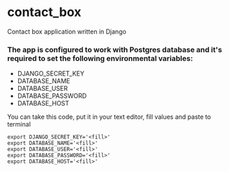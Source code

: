 # contact_box
Contact box application written in Django


### The app is configured to work with Postgres database and it's required to set the following environmental variables:
* DJANGO_SECRET_KEY
* DATABASE_NAME
* DATABASE_USER
* DATABASE_PASSWORD
* DATABASE_HOST

You can take this code, put it in your text editor, fill values and paste to terminal

```
export DJANGO_SECRET_KEY='<fill>'
export DATABASE_NAME='<fill>'
export DATABASE_USER='<fill>'
export DATABASE_PASSWORD='<fill>'
export DATABASE_HOST='<fill>'
```
